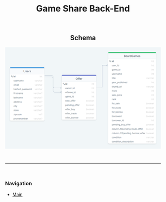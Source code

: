 <h1 align='center'>Game Share Back-End</h1>

<br />

<h2 align='center'>Schema</h2>
<p align='center'>
  <img src='../client/public/game-share-schema.png' alt='game-share-schema' />
</p>

<br />
<hr />
<br />

### Navigation
- [Main](../README.md)
